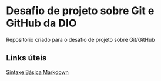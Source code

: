 # Desafio de projeto sobre Git e GitHub da DIO
Repositório criado para o desafio de projeto sobre Git/GitHub

## Links úteis
[Sintaxe Básica Markdown](https://www.markdownguide.org/basic-syntax/)
